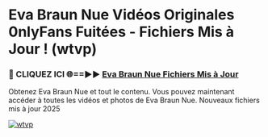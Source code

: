 # Eva Braun Nue Vidéos Originales 0nlyFans Fuitées - Fichiers Mis à Jour ! (wtvp)

<h3>🔴 CLIQUEZ ICI 🌐==►► <a href="https://tinyurl.com/2pmr4ezf" rel="nofollow">Eva Braun Nue Fichiers Mis à Jour</a></h3>

Obtenez Eva Braun Nue et tout le contenu. Vous pouvez maintenant accéder à toutes les vidéos et photos de Eva Braun Nue. Nouveaux fichiers mis à jour 2025

[![wtvp](https://i.imgur.com/6SNvagu.gif)](https://tinyurl.com/2pmr4ezf)
